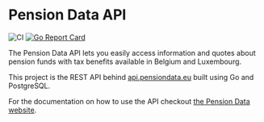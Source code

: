 # Pension Data API

![CI](https://github.com/obawi/pensiondata-api/workflows/CI/badge.svg) [![Go Report Card](https://goreportcard.com/badge/github.com/obawi/pensiondata-api)](https://goreportcard.com/report/github.com/obawi/pensiondata-api)

The Pension Data API lets you easily access information and quotes about pension funds with tax benefits available in Belgium and Luxembourg.

This project is the REST API behind [api.pensiondata.eu](https://api.pensiondata.eu) built using Go and PostgreSQL.

For the documentation on how to use the API checkout [the Pension Data website](https://www.pensiondata.eu).
